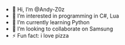 - 👋 Hi, I’m @Andy-Z0z
- 👀 I’m interested in programming in C#, Lua
- 🌱 I’m currently learning Python
- 💞️ I’m looking to collaborate on Samsung
- ⚡ Fun fact: i love pizza
